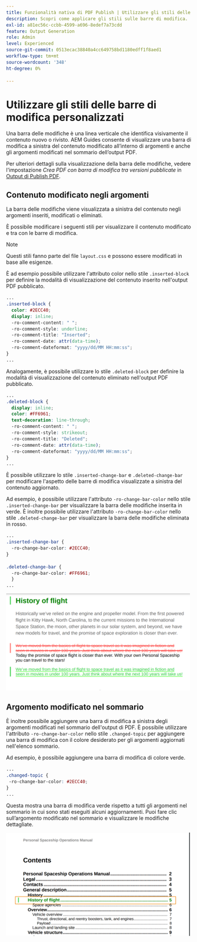 ```yaml
---
title: Funzionalità nativa di PDF Publish | Utilizzare gli stili delle barre di modifica personalizzati
description: Scopri come applicare gli stili sulle barre di modifica.
exl-id: a81ec56c-ccbb-4599-a696-8edef7a73cdd
feature: Output Generation
role: Admin
level: Experienced
source-git-commit: 0513ecac38840a4cc649758bd1180edff1f8aed1
workflow-type: tm+mt
source-wordcount: '348'
ht-degree: 0%

---
```


# Utilizzare gli stili delle barre di modifica personalizzati

Una barra delle modifiche è una linea verticale che identifica visivamente il contenuto nuovo o rivisto. AEM Guides consente di visualizzare una barra di modifica a sinistra del contenuto modificato all’interno di argomenti e anche gli argomenti modificati nel sommario dell’output PDF.

Per ulteriori dettagli sulla visualizzazione della barra delle modifiche, vedere l&#39;impostazione *Crea PDF con barra di modifica tra versioni pubblicate* in [Output di Publish PDF](../web-editor/native-pdf-web-editor.md).

## Contenuto modificato negli argomenti

La barra delle modifiche viene visualizzata a sinistra del contenuto negli argomenti inseriti, modificati o eliminati.

È possibile modificare i seguenti stili per visualizzare il contenuto modificato e tra con le barre di modifica.


>[!NOTE]
>
>Questi stili fanno parte del file `layout.css` e possono essere modificati in base alle esigenze.

È ad esempio possibile utilizzare l&#39;attributo color nello stile `.inserted-block` per definire la modalità di visualizzazione del contenuto inserito nell&#39;output PDF pubblicato.


```css
...
.inserted-block { 
  color: #2ECC40; 
  display: inline; 
  -ro-comment-content: " "; 
  -ro-comment-style: underline; 
  -ro-comment-title: "Inserted"; 
  -ro-comment-date: attr(data-time); 
  -ro-comment-dateformat: "yyyy/dd/MM HH:mm:ss"; 
} 
...
```

Analogamente, è possibile utilizzare lo stile `.deleted-block` per definire la modalità di visualizzazione del contenuto eliminato nell&#39;output PDF pubblicato.

```css
...
.deleted-block { 
  display: inline; 
  color: #FF6961; 
  text-decoration: line-through; 
  -ro-comment-content: " "; 
  -ro-comment-style: strikeout; 
  -ro-comment-title: "Deleted"; 
  -ro-comment-date: attr(data-time); 
  -ro-comment-dateformat: "yyyy/dd/MM HH:mm:ss"; 
} 
...
```

È possibile utilizzare lo stile `.inserted-change-bar` e `.deleted-change-bar` per modificare l&#39;aspetto delle barre di modifica visualizzate a sinistra del contenuto aggiornato.

Ad esempio, è possibile utilizzare l&#39;attributo `-ro-change-bar-color` nello stile `.inserted-change-bar` per visualizzare la barra delle modifiche inserita in verde. È inoltre possibile utilizzare l&#39;attributo `-ro-change-bar-color` nello stile `.deleted-change-bar` per visualizzare la barra delle modifiche eliminata in rosso.

```css
...
.inserted-change-bar { 
  -ro-change-bar-color: #2ECC40; 
} 

.deleted-change-bar { 
  -ro-change-bar-color: #FF6961; 
  } 
...
```

<img src="./assets/changed-bar-content.png" alt="Contenuto dell’argomento barra modificato" width="500">

## Argomento modificato nel sommario

È inoltre possibile aggiungere una barra di modifica a sinistra degli argomenti modificati nel sommario dell&#39;output di PDF. È possibile utilizzare l&#39;attributo `-ro-change-bar-color` nello stile `.changed-topic` per aggiungere una barra di modifica con il colore desiderato per gli argomenti aggiornati nell&#39;elenco sommario.

Ad esempio, è possibile aggiungere una barra di modifica di colore verde.

```css
...
.changed-topic { 
 -ro-change-bar-color: #2ECC40; 
}  
...
```


Questa mostra una barra di modifica verde rispetto a tutti gli argomenti nel sommario in cui sono stati eseguiti alcuni aggiornamenti. Puoi fare clic sull’argomento modificato nel sommario e visualizzare le modifiche dettagliate.

<img src="./assets/changed-bar-TOC.png" alt="Sommario a barre modificato" width="500">

